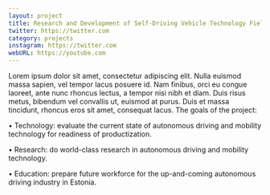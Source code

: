 ```yaml
---
layout: project
title: Research and Development of Self-Driving Vehicle Technology Field
twitter: https://twitter.com
category: projects
instagram: https://twitter.com
webURL: https://youtube.com
---
```


Lorem ipsum dolor sit amet, consectetur adipiscing elit. Nulla euismod massa sapien, vel tempor lacus posuere id. Nam finibus, orci eu congue laoreet, ante nunc rhoncus lectus, a tempor nisi nibh et diam. Duis risus metus, bibendum vel convallis ut, euismod at purus. Duis et massa tincidunt, rhoncus eros sit amet, consequat lacus.
The goals of the project:

• Technology: evaluate the current state of autonomous driving and mobility technology for readiness of productization.

• Research: do world-class research in autonomous driving and mobility technology.

• Education: prepare future workforce for the up-and-coming autonomous driving industry in Estonia.